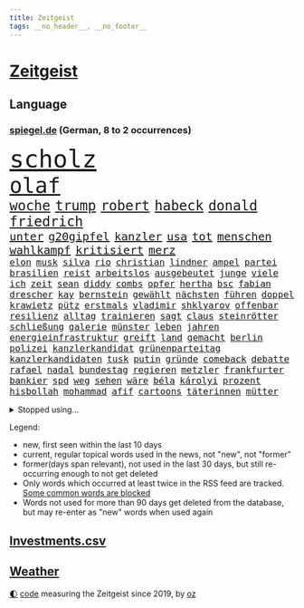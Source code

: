 ```yaml
---
title: Zeitgeist
tags: __no_header__, __no_footer__
---
```


# [Zeitgeist](https://oliz.io/zeitgeist/)

## Language

<h3><a href="https://www.spiegel.de" target="_blank">spiegel.de</a> (German, 8 to 2 occurrences)</h3>
<p style="font-family:monospace">
<span style="font-size:32pt"><a href="news_links.html#scholz" class="current">scholz</a></span>
<br>
<span style="font-size:28pt"><a href="news_links.html#olaf" class="current">olaf</a></span>
<br>
<span style="font-size:18pt"><a href="news_links.html#woche" class="current">woche</a></span>
<span style="font-size:18pt"><a href="news_links.html#trump" class="current">trump</a></span>
<span style="font-size:18pt"><a href="news_links.html#robert" class="current">robert</a></span>
<span style="font-size:18pt"><a href="news_links.html#habeck" class="current">habeck</a></span>
<span style="font-size:18pt"><a href="news_links.html#donald" class="current">donald</a></span>
<span style="font-size:18pt"><a href="news_links.html#friedrich" class="current">friedrich</a></span>
<br>
<span style="font-size:15pt"><a href="news_links.html#unter" class="current">unter</a></span>
<span style="font-size:15pt"><a href="news_links.html#g20gipfel" class="new">g20gipfel</a></span>
<span style="font-size:15pt"><a href="news_links.html#kanzler" class="current">kanzler</a></span>
<span style="font-size:15pt"><a href="news_links.html#usa" class="current">usa</a></span>
<span style="font-size:15pt"><a href="news_links.html#tot" class="current">tot</a></span>
<span style="font-size:15pt"><a href="news_links.html#menschen" class="current">menschen</a></span>
<span style="font-size:15pt"><a href="news_links.html#wahlkampf" class="current">wahlkampf</a></span>
<span style="font-size:15pt"><a href="news_links.html#kritisiert" class="current">kritisiert</a></span>
<span style="font-size:15pt"><a href="news_links.html#merz" class="current">merz</a></span>
<br>
<span style="font-size:12pt"><a href="news_links.html#elon" class="current">elon</a></span>
<span style="font-size:12pt"><a href="news_links.html#musk" class="current">musk</a></span>
<span style="font-size:12pt"><a href="news_links.html#silva" class="current">silva</a></span>
<span style="font-size:12pt"><a href="news_links.html#rio" class="current">rio</a></span>
<span style="font-size:12pt"><a href="news_links.html#christian" class="current">christian</a></span>
<span style="font-size:12pt"><a href="news_links.html#lindner" class="current">lindner</a></span>
<span style="font-size:12pt"><a href="news_links.html#ampel" class="current">ampel</a></span>
<span style="font-size:12pt"><a href="news_links.html#partei" class="current">partei</a></span>
<span style="font-size:12pt"><a href="news_links.html#brasilien" class="current">brasilien</a></span>
<span style="font-size:12pt"><a href="news_links.html#reist" class="current">reist</a></span>
<span style="font-size:12pt"><a href="news_links.html#arbeitslos" class="new">arbeitslos</a></span>
<span style="font-size:12pt"><a href="news_links.html#ausgebeutet" class="current">ausgebeutet</a></span>
<span style="font-size:12pt"><a href="news_links.html#junge" class="current">junge</a></span>
<span style="font-size:12pt"><a href="news_links.html#viele" class="current">viele</a></span>
<span style="font-size:12pt"><a href="news_links.html#ich" class="current">ich</a></span>
<span style="font-size:12pt"><a href="news_links.html#zeit" class="current">zeit</a></span>
<span style="font-size:12pt"><a href="news_links.html#sean" class="current">sean</a></span>
<span style="font-size:12pt"><a href="news_links.html#diddy" class="current">diddy</a></span>
<span style="font-size:12pt"><a href="news_links.html#combs" class="current">combs</a></span>
<span style="font-size:12pt"><a href="news_links.html#opfer" class="current">opfer</a></span>
<span style="font-size:12pt"><a href="news_links.html#hertha" class="current">hertha</a></span>
<span style="font-size:12pt"><a href="news_links.html#bsc" class="current">bsc</a></span>
<span style="font-size:12pt"><a href="news_links.html#fabian" class="current">fabian</a></span>
<span style="font-size:12pt"><a href="news_links.html#drescher" class="new">drescher</a></span>
<span style="font-size:12pt"><a href="news_links.html#kay" class="new">kay</a></span>
<span style="font-size:12pt"><a href="news_links.html#bernstein" class="new">bernstein</a></span>
<span style="font-size:12pt"><a href="news_links.html#gewählt" class="current">gewählt</a></span>
<span style="font-size:12pt"><a href="news_links.html#nächsten" class="current">nächsten</a></span>
<span style="font-size:12pt"><a href="news_links.html#führen" class="current">führen</a></span>
<span style="font-size:12pt"><a href="news_links.html#doppel" class="new">doppel</a></span>
<span style="font-size:12pt"><a href="news_links.html#krawietz" class="new">krawietz</a></span>
<span style="font-size:12pt"><a href="news_links.html#pütz" class="new">pütz</a></span>
<span style="font-size:12pt"><a href="news_links.html#erstmals" class="current">erstmals</a></span>
<span style="font-size:12pt"><a href="news_links.html#vladimir" class="new">vladimir</a></span>
<span style="font-size:12pt"><a href="news_links.html#shklyarov" class="new">shklyarov</a></span>
<span style="font-size:12pt"><a href="news_links.html#offenbar" class="current">offenbar</a></span>
<span style="font-size:12pt"><a href="news_links.html#resilienz" class="new">resilienz</a></span>
<span style="font-size:12pt"><a href="news_links.html#alltag" class="current">alltag</a></span>
<span style="font-size:12pt"><a href="news_links.html#trainieren" class="current">trainieren</a></span>
<span style="font-size:12pt"><a href="news_links.html#sagt" class="current">sagt</a></span>
<span style="font-size:12pt"><a href="news_links.html#claus" class="current">claus</a></span>
<span style="font-size:12pt"><a href="news_links.html#steinrötter" class="new">steinrötter</a></span>
<span style="font-size:12pt"><a href="news_links.html#schließung" class="current">schließung</a></span>
<span style="font-size:12pt"><a href="news_links.html#galerie" class="current">galerie</a></span>
<span style="font-size:12pt"><a href="news_links.html#münster" class="current">münster</a></span>
<span style="font-size:12pt"><a href="news_links.html#leben" class="current">leben</a></span>
<span style="font-size:12pt"><a href="news_links.html#jahren" class="current">jahren</a></span>
<span style="font-size:12pt"><a href="news_links.html#energieinfrastruktur" class="new">energieinfrastruktur</a></span>
<span style="font-size:12pt"><a href="news_links.html#greift" class="current">greift</a></span>
<span style="font-size:12pt"><a href="news_links.html#land" class="current">land</a></span>
<span style="font-size:12pt"><a href="news_links.html#gemacht" class="current">gemacht</a></span>
<span style="font-size:12pt"><a href="news_links.html#berlin" class="current">berlin</a></span>
<span style="font-size:12pt"><a href="news_links.html#polizei" class="current">polizei</a></span>
<span style="font-size:12pt"><a href="news_links.html#kanzlerkandidat" class="current">kanzlerkandidat</a></span>
<span style="font-size:12pt"><a href="news_links.html#grünenparteitag" class="current">grünenparteitag</a></span>
<span style="font-size:12pt"><a href="news_links.html#kanzlerkandidaten" class="current">kanzlerkandidaten</a></span>
<span style="font-size:12pt"><a href="news_links.html#tusk" class="current">tusk</a></span>
<span style="font-size:12pt"><a href="news_links.html#putin" class="current">putin</a></span>
<span style="font-size:12pt"><a href="news_links.html#gründe" class="current">gründe</a></span>
<span style="font-size:12pt"><a href="news_links.html#comeback" class="current">comeback</a></span>
<span style="font-size:12pt"><a href="news_links.html#debatte" class="current">debatte</a></span>
<span style="font-size:12pt"><a href="news_links.html#rafael" class="current">rafael</a></span>
<span style="font-size:12pt"><a href="news_links.html#nadal" class="current">nadal</a></span>
<span style="font-size:12pt"><a href="news_links.html#bundestag" class="current">bundestag</a></span>
<span style="font-size:12pt"><a href="news_links.html#regieren" class="current">regieren</a></span>
<span style="font-size:12pt"><a href="news_links.html#metzler" class="new">metzler</a></span>
<span style="font-size:12pt"><a href="news_links.html#frankfurter" class="current">frankfurter</a></span>
<span style="font-size:12pt"><a href="news_links.html#bankier" class="new">bankier</a></span>
<span style="font-size:12pt"><a href="news_links.html#spd" class="current">spd</a></span>
<span style="font-size:12pt"><a href="news_links.html#weg" class="current">weg</a></span>
<span style="font-size:12pt"><a href="news_links.html#sehen" class="current">sehen</a></span>
<span style="font-size:12pt"><a href="news_links.html#wäre" class="current">wäre</a></span>
<span style="font-size:12pt"><a href="news_links.html#béla" class="new">béla</a></span>
<span style="font-size:12pt"><a href="news_links.html#károlyi" class="new">károlyi</a></span>
<span style="font-size:12pt"><a href="news_links.html#prozent" class="current">prozent</a></span>
<span style="font-size:12pt"><a href="news_links.html#hisbollah" class="current">hisbollah</a></span>
<span style="font-size:12pt"><a href="news_links.html#mohammad" class="current">mohammad</a></span>
<span style="font-size:12pt"><a href="news_links.html#afif" class="new">afif</a></span>
<span style="font-size:12pt"><a href="news_links.html#cartoons" class="current">cartoons</a></span>
<span style="font-size:12pt"><a href="news_links.html#täterinnen" class="new">täterinnen</a></span>
<span style="font-size:12pt"><a href="news_links.html#mütter" class="current">mütter</a></span>
</p>
<details>
<summary>Stopped using...</summary>
<p class="former" style="font-size:12pt">
entscheidungen(1488) situation(1488) arbeitsplatz(1487) aufmerksamkeit(1486) energien(1486) oberbürgermeister(1486) strategie(1486) wartet(1486) berühmt(1485) eindruck(1485) entlastet(1485) gewaltig(1485) nationalmannschaft(1485) rasant(1485) steigenden(1485) viertel(1485) zeitweise(1485) denken(1484) erlitten(1484) gefährden(1484) müssten(1484) ursula(1484) verpflichtet(1484) befürchten(1483) chelsea(1483) landtag(1483) nigeria(1483) 2015(1482) absturz(1482) englische(1482) geflüchtete(1482) gehe(1482) normal(1482) passieren(1482) bereich(1481) donnerstag(1481) riesige(1481) unternehmer(1481) verkehrsminister(1481) wettbewerb(1481) analyse(1480) bekanntesten(1480) bundesamt(1480) kriminellen(1480) leichen(1480) mario(1480) mutmaßlich(1480) tieren(1480) verschiedene(1480) schicksal(1479) stoßen(1479) altes(1478) jagd(1478) leyen(1478) smartphone(1478) entdeckung(1477) geburt(1477) jahrhundert(1477) präsentieren(1477) jedem(1476) juden(1476) versuchten(1476) weder(1476) missbraucht(1475) blieben(1474) verschiebt(1474) 65(1473) bremer(1473) geflogen(1473) offenen(1473) senkt(1473) warschau(1473) zeichnet(1473) bestimmt(1471) fußballprofi(1471) verbindung(1471) zinsen(1471) halb(1470) schuss(1470) zuständige(1470) problemen(1469) wiederholt(1469) globale(1468) handelt(1467) stärke(1467) beinahe(1466) beiträge(1466) fortgesetzt(1466) ebenso(1465) ermittlern(1465) betrifft(1464) taliban(1464) garten(1463) belegen(1461) erfüllt(1461) lücke(1461) bremsen(1459) führenden(1459) näher(1459) holocaust(1458) ausrüstung(1456) produziert(1456) offenbart(1455) pkw(1455) rang(1455) karten(1445) günther(1438) überfall(1438) geblieben(1435) offener(1425) farbe(1421) ausweg(1411) sachen(1404) lehrerin(1352) politikern(1313) banken(1281) gestanden(1264) ministerin(1230) freigesprochen(1209) autoren(1206) zugestimmt(1197) las(1194) erfolgreichste(1180) kuriose(1180) entlastung(1172) übertragen(1160) angestellten(1147) fifa(1140) radikalen(1129) bekräftigt(1127) eingeführt(1113) spezielle(1110) mond(1102) tödlichem(1091) euländer(1090) fußballs(1082) bekannteste(1081) invasion(1061) verschiedenen(1055) aufgestellt(1038) desto(1017) gezwungen(1003) verwaltung(988) erneuerbare(963) gefangenschaft(958) günstige(947) besetzten(945) fox(943) wiederaufbau(941) indem(939) fernen(928) 48(927) aufeinander(911) umstände(908) isoliert(902) hitze(901) kai(892) exuspräsident(890) kühnert(885) bedarf(882) verklagen(881) weltrekord(870) andrew(868) grün(858) zuwanderung(857) erntet(854) älter(854) jemals(851) fassungslos(845) landwirtschaft(842) weitergehen(840) toilette(835) effekt(828) globalen(824) führten(813) extremisten(810) spionage(789) stephan(786) ereignet(776) historisches(774) kollege(771) quer(764) asyl(756) katze(753) männliche(751) hit(749) schmeckt(746) schwarzer(734) rudi(722) äußerung(718) migrationspolitik(705) colorado(692) trauern(691) strafanzeige(690) wein(688) verschafft(680) rammt(676) völler(670) jung(664) rüstet(661) wohlstand(656) autofahren(647) miete(645) fahrbahn(638) berge(632) lauf(632) niederländischen(630) kleinere(625) karin(620) 150000(619) instituts(610) gedanken(607) älteren(597) geflüchtet(577) kleinflugzeug(565) deutlicher(560) samuel(559) kolleginnen(552) straßenverkehr(551) luxus(550) erging(544) unterbrochen(542) natur(538) erregt(533) spektakulären(531) schlagabtausch(530) kredite(529) lebensgefährlich(525) terrorgruppe(523) gegners(516) lukas(514) qualität(510) unterschied(506) defensive(503) renommierten(502) moschee(497) polizeigewahrsam(493) obersten(491) abends(490) langjährigen(485) verteuern(482) besiegen(480) pass(475) hunde(467) schönste(467) aufgrund(465) staus(463) dich(449) psyche(449) unerwartet(446) kindesmissbrauch(445) debütant(444) ausnahmezustand(438) bargeld(436) welten(436) schiitenmiliz(435) riesiges(433) asylsuchende(430) zypern(425) bbc(421) onkel(418) achtzigerjahren(412) verfahrens(408) chile(405) mehrmals(402) oppositionspolitiker(402) eustaaten(399) harsche(399) kommissionspräsidentin(399) einiger(392) weinen(390) hinterlässt(389) gedächtnis(383) hackerangriff(383) 22jährige(380) lasst(378) stadien(370) cottbus(368) interne(367) kilometern(365) südlichen(361) klingen(359) tipp(357) generalstaatsanwaltschaft(355) stürmen(355) geiselnahme(350) 60000(347) abfall(347) barbara(346) aufwand(344) getrunken(343) kanye(342) stationieren(342) britisches(341) fluggäste(341) bundeskartellamt(334) ryan(326) verdanken(326) raketenangriff(325) ausgewählt(322) japanischen(321) paare(320) 125(319) 56(318) notfall(318) größe(317) schulz(317) weiblich(317) einsparungen(316) guardiola(315) aufstellen(314) giftige(314) riesigen(313) willy(313) astronauten(311) einstufung(311) landung(310) oslo(307) hektar(304) niklas(304) anzugreifen(303) dreyer(301) luxemburg(301) vorsitz(300) 1997(299) prag(299) ruiniert(299) sonde(298) plattner(296) linien(294) droge(293) erzielen(293) pazifik(292) talk(292) kinderpornografie(291) raumfahrt(289) ehren(287) vorbereiten(286) hype(284) siebzigerjahren(284) roboter(282) anhörung(281) format(281) gesundheitszustand(281) marlene(281) pausieren(280) langes(279) mittleren(278) marken(277) dreharbeiten(274) musikerin(273) reihenweise(273) shein(273) elton(268) wirecard(267) karriereende(266) zurückziehen(265) konkretes(264) potsdamer(264) original(263) 19jähriger(262) minderjährigen(262) rechtens(261) manfred(259) 4000(256) auslieferung(256) seltsam(254) kehl(253) rettungskräften(252) auslösen(249) lebenswerk(249) leichtathletik(249) wütet(249) klärt(248) unmöglich(248) geführten(247) ranking(247) gäbe(246) jenseits(246) à(246) garweg(245) lösten(245) mount(245) albanese(244) held(241) jahrestag(240) sabotage(240) sophia(240) parlamentarischen(239) eukommissionspräsidentin(236) supermärkte(236) verweigerte(236) meistertitel(235) rihanna(234) verfehlen(234) seltsamen(233) trek(232) fotografiert(231) vorab(229) andrang(228) kitchen(227) intensiv(226) aufgearbeitet(224) gelöscht(224) alters(223) stemmt(223) wahren(223) anfällig(222) singapur(222) brust(221) dokumentation(221) kippte(221) porträt(221) monster(220) obergrenze(220) töteten(220) abgrund(218) flossen(218) spannung(217) passagieren(213) ernannt(210) brachen(207) motor(207) einbruch(205) alias(204) israelgazakonflikt(204) übergriffen(204) gegend(203) unseres(203) üblich(203) statistische(202) schriftstellerin(200) eurowings(199) fünfjähriger(197) längste(197) vehement(197) grandiosen(196) ehrenpräsident(195) transportiert(195) ungarischen(195) anschläge(194) ausgeweitet(194) beseitigen(194) engel(194) häufen(194) atomenergiebehörde(193) leitungen(193) christopher(192) fronten(192) begegnungen(191) brände(190) nächtliche(189) akteure(188) beeindruckt(188) event(187) fahrern(187) hochhaus(187) relativ(187) amanda(186) weber(186) prämien(185) kapazität(184) zuwachs(184) 74jährigen(183) düsseldorfer(183) erdgas(181) islam(181) wände(181) nachfolgerin(180) gezielten(178) chemotherapie(174) einbrecher(174) virologe(174) erlebten(173) rechtfertigen(173) späten(173) mysteriösen(172) beliebtesten(171) leitete(171) me(171) literaturnobelpreisträgerin(170) verpassten(168) abnehmspritze(167) nase(166) girl(165) islamismus(165) ausgefallene(164) impfstoffe(164) parteitagsrede(164) vermitteln(164) 17jährige(162) jenna(162) lebenserwartung(161) notarzt(161) wahlkämpfer(161) neueste(160) vorteile(160) robin(159) reul(158) ständigen(158) coolsten(157) 39jährige(156) befragen(156) beschließen(156) daum(156) derartige(156) entzündet(156) ibiza(156) m(156) nacheinander(156) stadtverwaltung(156) kampfzone(155) bahnverkehr(154) kürzung(154) s(154) 1944(153) deepmind(153) fehlgeburten(153) unterzeichnet(153) googles(152) eingesperrt(151) eras(151) 66(150) einsatzkräften(150) glaubte(150) linearen(150) ameisen(149) angebracht(149) biologe(149) extremwetter(149) mehrjähriger(149) reynolds(149) ausgegangen(148) jubel(148) kürt(148) bekanntes(147) frisst(147) berüchtigt(146) beschweren(146) blanchett(146) cate(146) demi(146) verteilen(146) abwehrspieler(145) evakuierungen(145) beruhigt(144) steuereinnahmen(144) haustieren(143) stärkste(143) familienmitglieder(142) normaler(142) feuerwerkskörper(141) aufgeht(140) reichsbürgergruppe(140) sonja(140) verarbeiten(140) ahnung(139) anfangs(139) nrwinnenminister(139) cover(138) fitness(138) gemeint(138) symbolischen(138) zwischenzeitlich(138) beeindrucken(136) unterstellt(136) diejenigen(135) kaufte(135) lebewesen(135) marktplatz(133) durchaus(132) erforderliche(132) faktor(132) nationalhymne(132) dorfes(131) fassung(131) koma(131) lauterbachs(131) dfbsportdirektor(130) kocht(130) vermummte(130) schwächer(129) wachsende(129) ambitioniert(128) gelaufen(128) magie(128) gelitten(127) komitee(126) annika(124) aufrecht(124) bundeskriminalamt(124) dame(124) erlebnis(124) grünenabgeordnete(124) spürbar(124) talent(124) diesel(123) interaktiven(123) kuss(123) naomi(123) sichtbare(122) abgerissen(121) gewaltfreie(121) fünfmal(119) gündoğan(119) i̇lkay(119) kanzlei(119) nervosität(119) staatsschulden(119) kollabieren(118) erotik(117) lagern(117) popsängerin(117) ruhm(117) verreisen(117) immobilienkrise(116) sir(116) antrieb(115) friedensgespräche(115) immens(113) miriam(113) schalten(113) seenotrettung(113) sportarten(113) zimmer(113) häufigsten(112) stabilität(112) 88(111) gewählte(111) huldigen(111) liebesgeschichte(110) wohnzimmer(110) griechischer(109) krankenwagen(109) kunstwerk(109) länderspiele(109) spacex(109) aufleben(107) erkunden(107) immerzu(107) dämpfer(106) derart(105) schüren(105) streikt(105) geschleppt(104) jamaika(104) alltags(103) flüssigkeit(103) verbirgt(103) chipfabrik(102) barbershops(101) ilmenau(101) schmerzhafte(101) soziales(101) beteiligte(100) drogenkriminalität(100) rechtfertigt(100) kentucky(99) klamroth(99) berechnen(98) glücklicher(98) lektüre(98) martina(98) viereck(98) windgeschwindigkeiten(98) 83(97) altern(97) beauftragte(97) neulinge(97) sekte(97) bann(96) clips(96) innenstadt(96) kinokassen(96) notfalls(96) souvenir(95) baywa(94) breit(94) brutalität(94) jackman(94) penis(94) cdumann(92) krasse(92) tarifverhandlungen(92) vorhat(92) ardprogramm(91) prämie(91) weiblichen(91) übersehen(91) impfstoff(90) kartenspiele(90) a1(89) haaren(89) handydaten(89) highlights(89) karibikstaat(89) menschliche(89) momentan(89) ortstermin(89) p(89) auftragskiller(88) bahnstrecken(88) delegierte(88) midlifecrisis(88) nationalistische(88) zauberte(88) zuständigen(88) 16000(87) allzu(87) arbeitslose(87) furchtbarer(87) oberfranken(87) verhältnissen(87) brauchte(86) fels(86) sofortigen(86) vereinbarung(86) versammeln(86) verstopfte(86) bundeskanzlerin(85) fehlbesetzung(85) frontal(85) funktion(85) ices(85) moderiert(85) nawalnys(85) note(85) tattoo(85) akademie(84) ausbrechen(84) bless(84) buchen(84) empfänger(84) ermorden(84) geheimdienste(84) god(84) hang(84) innerparteilicher(84) kunstwerke(84) riese(84) austausch(83) fanmeile(83) flimmert(83) freistaat(83) gleichnamige(83) kunstrasen(83) luca(83) rückfall(83) verhalf(83) yoga(83) erwärmung(82) 77jährige(81) demokratiefeinde(81) one(81) verfängt(81) widmete(81) gaga(80) hasste(80) hiesige(80) hüten(80) afghanischen(79) gewaltbereitschaft(79) keime(79) mitt(79) romney(79) verheerend(79) montage(78) siegte(78) zurückschlagen(78) 1993(77) bischöfe(77) decken(77) grönland(77) skateboard(77) reichtum(76) saale(76) schrammte(76) vorbereitungen(76) wegbegleiter(76) beliefern(75) mittelstürmer(75) my(75) nicolás(75) pakt(75) schmackhafte(75) weißer(75) what(75) elena(74) nordkoreaner(74) verhängen(74) hauptquartier(73) dana(72) eilen(72) eingeführte(72) element(72) elsass(72) komet(72) misstrauen(72) nahostkrieg(72) reichlich(72) raubte(71) unbesetzt(71) vorgesorgt(71) abzubrechen(70) bodenständiger(70) davis(70) elektrolimousine(70) ferieninsel(70) kapital(70) landstraßen(70) quere(70) uspräsidentschaft(70) versprach(70) group(69) merlot(69) mysteriös(69) politskandale(69) dekra(68) restrukturierung(68) verhaltens(68) verlusten(68) meeresschutz(67) seziert(67) sperrt(67) streitfragen(67) zunehmender(67) übelkeit(67) bewies(66) caster(66) fischen(66) pate(66) schlimmeres(66) schwesig(65) viren(65) walz(65) antiregierungsprotesten(64) friedensnobelpreis(64) fußballprofis(64) gescheiterte(64) harmlose(64) schnäppchen(64) unübersichtlich(64) würdigte(64) azubistellen(63) drauf(63) jackie(63) konter(63) neutrale(63) steuerzahler(63) thore(63) verweis(63) vorschnelle(63) finalen(62) saniert(62) spinne(62) unfallstelle(62) achtzigern(61) bloßem(61) dienstleistungen(61) erstaunliche(61) grassiert(61) innenpolitischen(61) löscharbeiten(61) pixelsmartphones(61) 52jähriger(60) gebiets(60) haustier(60) jüngster(60) menschlichkeit(60) mitreisenden(60) polarlichter(60) riskiert(60) straßenschlachten(60) sympathischer(60) traumjob(60) trinity(60) überflüssig(60) übernahm(60) anzuschauen(59) diskreditiert(59) explodierte(59) fußgängerzonen(59) konventionen(59) sonnenuntergang(59) blauhelmsoldaten(58) exrafterroristen(58) kurzvideoplattform(58) blinde(57) cameron(57) chicago(57) gänzlich(57) hilfsleistungen(57) stationiert(57) straßenzüge(57) updates(57) verkörperte(57) beweis(56) burkhard(56) entsorgung(56) feuerball(56) jährliche(56) ladesäulen(56) niedersächsische(56) täuschen(56) austritt(55) auswanderer(55) buchpreis(55) freiem(55) gefördert(55) gewissheit(55) mindern(55) preisträgerin(55) supermond(55) vernachlässigt(55) zürcherbrüder(55) deadline(54) ermittlung(54) kopfverletzung(54) miras(54) nächten(54) schwingt(54) supp(54) vehemenz(54) achtung(53) festlegen(53) hinab(53) versorgen(53) brosnan(52) heidenheim(52) intelchipfabrik(52) pierce(52) h(51) naturkatastrophe(51) schlepper(51) topf(51) zahnbürsten(51) zinssenkung(51) öltanker(51) anreize(50) beendigung(50) umfassend(50) äh(50) erschafft(49) gewaltbereit(49) koerth(49) twitternachfolger(49) 75jähriger(48) ampeleinigung(48) beispiellose(48) duisburger(48) regisseurs(48) wahn(48) wirtschaftlicher(48) abgemeldet(47) bildungsverlierer(47) dawn(47) gendergerechte(47) ineinander(47) kommissionschefin(47) olli(47) sheriff(47) anwesens(46) grabkammer(46) nigerias(46) schiebt(46) energiepreise(45) entwickelten(45) showmaster(45) sinnvollen(45) wirbelt(45) zerstückelte(45) ernest(44) geweigert(44) humanen(44) langsamer(44) marktwirtschaft(44) rechtswidrig(44) cduparteichef(43) erfuhren(43) inselstaat(43) niederlegen(43) raketenstufe(43) rockmusiker(43) schwerpunkt(43) stoltenberg(43) aufgesessen(42) beratungen(42) exklusive(42) gemütlich(42) maren(42) traktor(42) verbänden(42) brennend(41) erstellt(41) gangster(41) katastrophal(41) kaution(41) liebhaber(41) brandy(40) branntwein(40) lokführer(40) washingtons(40) bundesrechnungshof(39) einsatzfahrt(39) gillian(39) rechnungshof(39) terrorexperte(39) besatzungsmitglieder(38) gesichtern(38) jordanien(38) texter(38) unweit(38) verschlingt(38) konsequenz(37) migrationsfrage(37) oppositioneller(37) 47jährige(36) meetings(36) met(36) netze(36) notwendig(36) poetische(36) sicherheitskräften(36) tennessee(36) eingeliefert(35) fahndung(35) fehlendes(35) friedenstruppen(35) jauch(35) nachsehen(35) präzisen(35) spö(35) 880(34) alarmierend(34) gerichtshofs(34) millionenpublikum(34) propalästinensischen(34) beispiellosen(33) fernzuhalten(33) polizeiauto(33) ramstein(33) wahrhaben(33) cduabgeordnete(32) kahlschlag(32) kopie(32) landstraße(32) mutigen(32) trauernde(32) heulen(31) kultserie(31) waffengesetze(31) xpeng(31) billig(30) daimler(30) dietrich(30) exrafterrorist(30) modern(30) trendsport(30) verlage(30) bescheiden(29) deine(29) hoffte(29) kriegsgefangene(29) stunts(29) überzeugend(29) angeführt(28) bemerkung(28) direction(28) fashion(28) pierre(28) raabs(28) rettungswagen(28) rtl+(28) selbstdarstellung(28) tropischen(28) antibiotika(27) freundlichkeit(27) anzüge(26) banden(26) einkommens(26) festgelegt(26) fluchtministerin(26) lackierung(26) messias(26) rioja(26) sicherheitskonferenz(26) chemie(25) explosionsserie(25) geschlossenheit(25) glich(25) krefeld(25) nordmazedonien(25) nützt(25) torbeteiligungen(25) fabriken(24) gelungenes(24) nathalie(24) antisemitismusbeauftragte(23) beißen(23) irgendwie(23) tiktokstar(23) viralen(23) more(22) forschungsministerin(21) fußballtrainer(21) judenhass(21) korea(21) kosenamen(21) laute(21) marianengraben(21) visionen(21) bombardements(20) bonus(20) gniffke(20) gründete(20) rentenreform(20) robinson(20) rome(20) rundfunks(20) vegas(20) bestand(19) hauchdünn(19) laufenden(19) parteivorsitzenden(19) sprengt(19) ammoniumnitrat(18) autofahrern(18) ladung(18) ruby(18) schauspielerei(18) zeitz(18) deux(17) folie(17) joker(17) knochen(17) militärhilfen(17) misere(17) polizeibeamten(17) widersprach(17) apps(16) hurrikans(16) identifizieren(16) intendant(16) objektiv(16) prognostiziert(16) schularick(16) seebrücke(16) taunus(16) 74jähriger(15) aufritt(15) neuseeländischen(15) präzise(15) umweltverschmutzung(15) defensivspieler(14) flügeln(14) fragt(14) kitastreik(14) oberstes(14) tornados(14) tüfteln(14) wesentliche(14) armen(13) asylanträge(13) fernsehpreis(13) fische(13) grundlegend(13) photographer(13) sally(13) studenten(13) vereinen(13) year(13) anträge(12) demis(12) garfield(12) memoiren(12) realos(12) rollenbilder(12) taiwans(12) tiefsten(12) unvoreingenommen(12) everest(11) lewandowski(11) leweling(11) nobelpreis(11) pine(11) wirke(11)
</p>
</details>
<p>Legend:
<ul>
<li><span class="new">new</span>, first seen within the last 10 days</li>
<li><span class="current">current</span>, regular topical words used in the news, not "new", not "former"</li>
<li><span class="former">former(days span relevant)</span>, not used in the last 30 days, but still re-occurring enough to not get deleted</li>
<li>Only words which occurred at least twice in the RSS feed are tracked. <a href="language/filters.py">Some common words are blocked</a></li>
<li>Words not used for more than 90 days get deleted from the database, but may re-enter as "new" words when used again</li>
</ul>
</p>

## [Investments](investments.html)[.csv](investments.csv)

## [Weather](weather.html)

<footer>
<a href="javascript:toggleTheme()" class="nav">🌓</a>
<a href="https://github.com/ooz/zeitgeist">code</a> measuring the Zeitgeist since 2019, by <a href="https://oliz.io">oz</a>
</footer>
